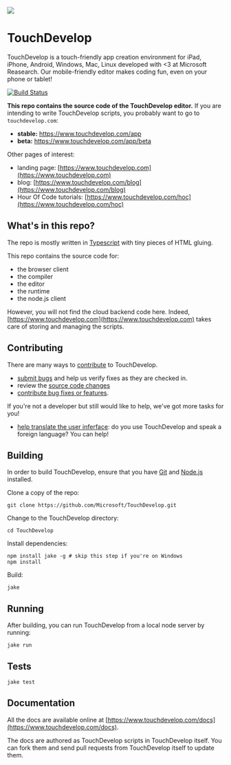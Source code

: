 ![](https://az31353.vo.msecnd.net/c04/uxoj.png)
# TouchDevelop

TouchDevelop is a touch-friendly app creation environment for iPad, iPhone,
Android, Windows, Mac, Linux developed with <3 at Microsoft Reasearch. Our
mobile-friendly editor makes coding fun, even on your phone or tablet!

[![Build Status](https://magnum.travis-ci.com/Microsoft/TouchDevelop.svg?token=xmP93nU7s938rQtURxVz&branch=master)](https://magnum.travis-ci.com/Microsoft/TouchDevelop)

**This repo contains the source code of the TouchDevelop editor.** If you are
intending to write TouchDevelop scripts, you probably want to go to
`touchdevelop.com`:
* **stable:** https://www.touchdevelop.com/app
* **beta:** https://www.touchdevelop.com/app/beta

Other pages of interest:
* landing page: [https://www.touchdevelop.com](https://www.touchdevelop.com)
* blog: [https://www.touchdevelop.com/blog](https://www.touchdevelop.com/blog)
* Hour Of Code tutorials: [https://www.touchdevelop.com/hoc](https://www.touchdevelop.com/hoc)

## What's in this repo?

The repo is mostly written in [Typescript](http://www.typescriptlang.org/) with tiny pieces
of HTML gluing.

This repo contains the source code for:
* the browser client
 * the compiler
 * the editor
 * the runtime
* the node.js client

However, you will not find the cloud backend code here. Indeed,
[https://www.touchdevelop.com](https://www.touchdevelop.com) takes care of
storing and managing the scripts.

## Contributing

There are many ways to [contribute](https://github.com/Microsoft/TouchDevelop/blob/master/CONTRIBUTING.md) to TouchDevelop.

* [submit bugs](https://github.com/Microsoft/TouchDevelop/issues) and help us verify fixes as they are checked in.
* review the [source code changes](https://github.com/Microsoft/TouchDevelop/pulls)
* [contribute bug fixes or features](https://github.com/Microsoft/TouchDevelop/blob/master/CONTRIBUTING.md).

If you're not a developer but still would like to help, we've got more tasks for you!

* [help translate the user inferface](https://touchdeveloptranslator.azurewebsites.net): do you use TouchDevelop and speak a foreign language? You can help!

## Building

In order to build TouchDevelop, ensure that you have [Git](http://git-scm.com/downloads) and [Node.js](http://nodejs.org/) installed.

Clone a copy of the repo:

    git clone https://github.com/Microsoft/TouchDevelop.git

Change to the TouchDevelop directory:

    cd TouchDevelop

Install dependencies:

    npm install jake -g # skip this step if you're on Windows
    npm install

Build:

    jake

## Running

After building, you can run TouchDevelop from a local node server by running:

    jake run

## Tests


    jake test

## Documentation

All the docs are available online at
[https://www.touchdevelop.com/docs](https://www.touchdevelop.com/docs).

The docs are authored as TouchDevelop scripts in TouchDevelop itself. You can
fork them and send pull requests from TouchDevelop itself to update them.
